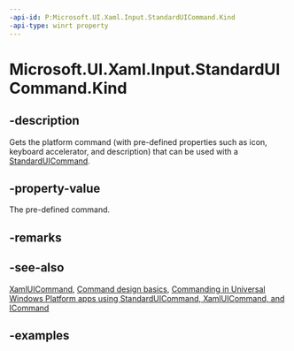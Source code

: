 ```yaml
---
-api-id: P:Microsoft.UI.Xaml.Input.StandardUICommand.Kind
-api-type: winrt property
---
```


<!-- Property syntax.
public StandardUICommandKind Kind { get; }
-->

# Microsoft.UI.Xaml.Input.StandardUICommand.Kind

## -description

Gets the platform command (with pre-defined properties such as icon, keyboard accelerator, and description) that can be used with a [StandardUICommand](standarduicommand.md).

## -property-value

The pre-defined command.

## -remarks

## -see-also

[XamlUICommand](xamluicommand.md), [Command design basics](/windows/uwp/layout/commanding-basics), [Commanding in Universal Windows Platform apps using StandardUICommand, XamlUICommand, and ICommand](/windows/apps/design/controls/commanding)

## -examples
